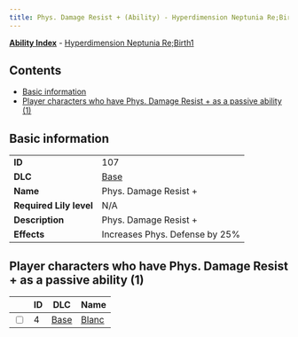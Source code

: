 ```yaml
---
title: Phys. Damage Resist + (Ability) - Hyperdimension Neptunia Re;Birth1
---
```


[**Ability Index**](/neptunia/rb1/ability/index.html) - [Hyperdimension Neptunia Re;Birth1](/neptunia/rb1)

## Contents

- [Basic information](#basic-information)
- [Player characters who have Phys. Damage Resist + as a passive ability (1)](#player-characters-who-have-phys-damage-resist-as-a-passive-ability-1)

## Basic information

|   |   |
| -- | -- |
| **ID** | 107
**DLC** | [Base](/neptunia/rb1/dlc/1-base.html)
**Name** | Phys. Damage Resist +
**Required Lily level** | N/A
**Description** | Phys. Damage Resist +
**Effects** | Increases Phys. Defense by 25% |


## Player characters who have Phys. Damage Resist + as a passive ability (1)

|    | ID | DLC | Name |
| -- | -- | --- | ---- |
| <input type="checkbox" id="rb1-player-1-4" class="trackbox" /> | 4 | [Base](/neptunia/rb1/dlc/1-base.html) | [Blanc](/neptunia/rb1/player/1-4-blanc.html) |
